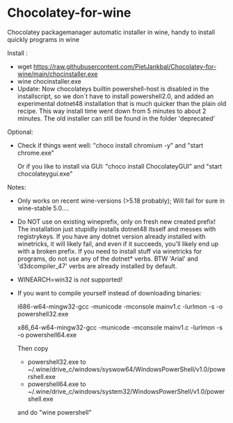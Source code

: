 # Chocolatey-for-wine
Chocolatey packagemanager automatic installer in wine, handy to install quickly programs in wine

Install :
- wget https://raw.githubusercontent.com/PietJankbal/Chocolatey-for-wine/main/chocinstaller.exe
- wine chocinstaller.exe
- Update: Now chocolateys builtin powershell-host is disabled in the installscript, so we don`t have to install
        powershell2.0, and added an experimental dotnet48 installation that is much quicker than the plain old recipe.
        This way install time went down from 5 minutes to about 2 minutes. The old installer can still be found in
        the folder 'deprecated' 

Optional:
- Check if things went well: "choco install chromium -y" and  "start chrome.exe"
  
  Or if you like to install via GUI: "choco install ChocolateyGUI" and "start chocolateygui.exe"

Notes:

  - Only works on recent wine-versions (>5.18 probably); Will fail for sure in wine-stable 5.0....
  - Do NOT use on existing wineprefix, only on fresh new created prefix! The installation just stupidly installs dotnet48 itsself and messes with registrykeys.
    If you have any dotnet version already installed with winetricks, it will likely fail, and even if it succeeds, you'll likely end up with a broken prefix.
    If you need to install stuff via winetricks for programs, do not use any of the dotnet* verbs. 
    BTW 'Arial' and 'd3dcompiler_47' verbs are already installed by default.
  - WINEARCH=win32 is _not_ supported!
  - If you want to compile yourself instead of downloading binaries:
    
    i686-w64-mingw32-gcc -municode -mconsole mainv1.c -lurlmon -s -o powershell32.exe

    x86_64-w64-mingw32-gcc -municode -mconsole mainv1.c -lurlmon -s -o powershell64.exe
    
    Then copy 
    - powershell32.exe to ~/.wine/drive_c/windows/syswow64/WindowsPowerShell/v1.0/powershell.exe
    - powershell64.exe to ~/.wine/drive_c/windows/system32/WindowsPowerShell/v1.0/powershell.exe

    and do "wine powershell"
